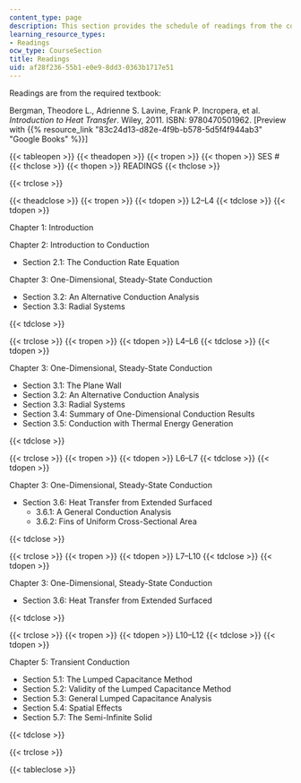 ```yaml
---
content_type: page
description: This section provides the schedule of readings from the course textbook.
learning_resource_types:
- Readings
ocw_type: CourseSection
title: Readings
uid: af28f236-55b1-e0e9-8dd3-0363b1717e51
---
```


Readings are from the required textbook:

Bergman, Theodore L., Adrienne S. Lavine, Frank P. Incropera, et al. _Introduction to Heat Transfer_. Wiley, 2011. ISBN: 9780470501962. \[Preview with {{% resource_link "83c24d13-d82e-4f9b-b578-5d5f4f944ab3" "Google Books" %}}\]

{{< tableopen >}}
{{< theadopen >}}
{{< tropen >}}
{{< thopen >}}
SES #
{{< thclose >}}
{{< thopen >}}
READINGS
{{< thclose >}}

{{< trclose >}}

{{< theadclose >}}
{{< tropen >}}
{{< tdopen >}}
L2–L4
{{< tdclose >}}
{{< tdopen >}}


Chapter 1: Introduction

Chapter 2: Introduction to Conduction

*   Section 2.1: The Conduction Rate Equation

Chapter 3: One-Dimensional, Steady-State Conduction

*   Section 3.2: An Alternative Conduction Analysis
*   Section 3.3: Radial Systems


{{< tdclose >}}

{{< trclose >}}
{{< tropen >}}
{{< tdopen >}}
L4–L6
{{< tdclose >}}
{{< tdopen >}}


Chapter 3: One-Dimensional, Steady-State Conduction

*   Section 3.1: The Plane Wall
*   Section 3.2: An Alternative Conduction Analysis
*   Section 3.3: Radial Systems
*   Section 3.4: Summary of One-Dimensional Conduction Results
*   Section 3.5: Conduction with Thermal Energy Generation


{{< tdclose >}}

{{< trclose >}}
{{< tropen >}}
{{< tdopen >}}
L6–L7
{{< tdclose >}}
{{< tdopen >}}


Chapter 3: One-Dimensional, Steady-State Conduction

*   Section 3.6: Heat Transfer from Extended Surfaced
    *   3.6.1: A General Conduction Analysis
    *   3.6.2: Fins of Uniform Cross-Sectional Area


{{< tdclose >}}

{{< trclose >}}
{{< tropen >}}
{{< tdopen >}}
L7–L10
{{< tdclose >}}
{{< tdopen >}}


Chapter 3: One-Dimensional, Steady-State Conduction

*   Section 3.6: Heat Transfer from Extended Surfaced


{{< tdclose >}}

{{< trclose >}}
{{< tropen >}}
{{< tdopen >}}
L10–L12
{{< tdclose >}}
{{< tdopen >}}


Chapter 5: Transient Conduction

*   Section 5.1: The Lumped Capacitance Method
*   Section 5.2: Validity of the Lumped Capacitance Method
*   Section 5.3: General Lumped Capacitance Analysis
*   Section 5.4: Spatial Effects
*   Section 5.7: The Semi-Infinite Solid


{{< tdclose >}}

{{< trclose >}}

{{< tableclose >}}